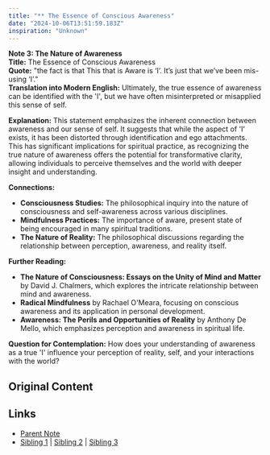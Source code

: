 ```yaml
---
title: "** The Essence of Conscious Awareness"
date: "2024-10-06T13:51:59.183Z"
inspiration: "Unknown"
---
```


  
**Note 3: The Nature of Awareness**  
**Title:** The Essence of Conscious Awareness  
**Quote:** "the fact is that This that is Aware is ‘I’. It’s just that we’ve been mis-using ‘I’."  
**Translation into Modern English:** Ultimately, the true essence of awareness can be identified with the 'I', but we have often misinterpreted or misapplied this sense of self.  

**Explanation:** This statement emphasizes the inherent connection between awareness and our sense of self. It suggests that while the aspect of 'I' exists, it has been distorted through identification and ego attachments. This has significant implications for spiritual practice, as recognizing the true nature of awareness offers the potential for transformative clarity, allowing individuals to perceive themselves and the world with deeper insight and understanding.  

**Connections:**  
- **Consciousness Studies:** The philosophical inquiry into the nature of consciousness and self-awareness across various disciplines.  
- **Mindfulness Practices:** The importance of aware, present state of being encouraged in many spiritual traditions.  
- **The Nature of Reality:** The philosophical discussions regarding the relationship between perception, awareness, and reality itself.  

**Further Reading:**  
- **The Nature of Consciousness: Essays on the Unity of Mind and Matter** by David J. Chalmers, which explores the intricate relationship between mind and awareness.  
- **Radical Mindfulness** by Rachael O'Meara, focusing on conscious awareness and its application in personal development.  
- **Awareness: The Perils and Opportunities of Reality** by Anthony De Mello, which emphasizes perception and awareness in spiritual life.  

**Question for Contemplation:** How does your understanding of awareness as a true 'I' influence your perception of reality, self, and your interactions with the world?  



## Original Content



## Links

- [Parent Note](/parent-note.md)
- [Sibling 1](/zettel1.md) | [Sibling 2](/zettel2.md) | [Sibling 3](/zettel3.md)
